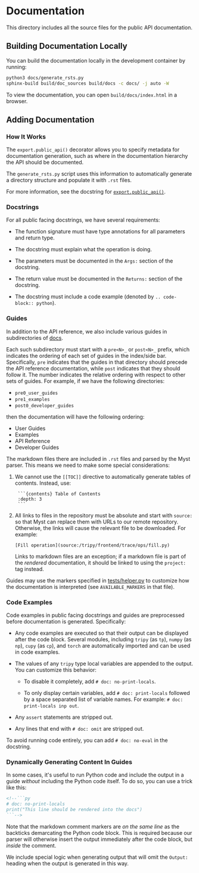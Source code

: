 # Documentation

This directory includes all the source files for the public API documentation.

## Building Documentation Locally

You can build the documentation locally in the development container by running:
```bash
python3 docs/generate_rsts.py
sphinx-build build/doc_sources build/docs -c docs/ -j auto -W
```
To view the documentation, you can open `build/docs/index.html` in a browser.

## Adding Documentation

### How It Works

The `export.public_api()` decorator allows you to specify metadata for documentation
generation, such as where in the documentation hierarchy the API should be documented.

The `generate_rsts.py` script uses this information to automatically generate a directory
structure and populate it with `.rst` files.

For more information, see the docstring for [`export.public_api()`](../tripy/export.py).

### Docstrings

For all public facing docstrings, we have several requirements:

- The function signature must have type annotations for all parameters and return type.

- The docstring must explain what the operation is doing.

- The parameters must be documented in the `Args:` section of the docstring.

- The return value must be documented in the `Returns:` section of the docstring.

- The docstring must include a code example (denoted by `.. code-block:: python`).


### Guides

In addition to the API reference, we also include various guides in subdirectories
of [docs](/docs).

Each such subdirectory must start with a `pre<N>_` or `post<N>_` prefix, which indicates
the ordering of each set of guides in the index/side bar. Specifically, `pre` indicates
that the guides in that directory should precede the API reference documentation, while
`post` indicates that they should follow it. The number indicates the relative ordering
with respect to other sets of guides. For example, if we have the following directories:

- `pre0_user_guides`
- `pre1_examples`
- `post0_developer_guides`

then the documentation will have the following ordering:

- User Guides
- Examples
- API Reference
- Developer Guides

The markdown files there are included in `.rst` files and parsed by the Myst parser.
This means we need to make some special considerations:

1. We cannot use the `[[TOC]]` directive to automatically generate tables of contents.
    Instead, use:

        ```{contents} Table of Contents
        :depth: 3
        ```

2. All links to files in the repository must be absolute and start with `source:` so that
    Myst can replace them with URLs to our remote repository. Otherwise, the links will
    cause the relevant file to be downloaded. For example:
    ```
    [Fill operation](source:/tripy/frontend/trace/ops/fill.py)
    ```

    Links to markdown files are an exception; if a markdown file is part of the *rendered*
    documentation, it should be linked to using the `project:` tag instead.

Guides may use the markers specified in [tests/helper.py](/tests/helper.py) to customize
how the documentation is interpreted (see `AVAILABLE_MARKERS` in that file).


### Code Examples

Code examples in public facing docstrings and guides are preprocessed before
documentation is generated. Specifically:

- Any code examples are executed so that their output can be
    displayed after the code block. Several modules, including `tripy` (as `tp`),
    `numpy` (as `np`), `cupy` (as `cp`), and `torch` are automatically imported
    and can be used in code examples.

- The values of any `tripy` type local variables are appended to the output.
    You can customize this behavior:

    - To disable it completely, add `# doc: no-print-locals`.

    - To only display certain variables, add `# doc: print-locals` followed by a space
        separated list of variable names. For example: `# doc: print-locals inp out`.

- Any `assert` statements are stripped out.

- Any lines that end with `# doc: omit` are stripped out.

To avoid running code entirely, you can add `# doc: no-eval` in the docstring.


### Dynamically Generating Content In Guides

In some cases, it's useful to run Python code and include the output in a guide *without* including
the Python code itself. To do so, you can use a trick like this:

```md
<!--```py
# doc: no-print-locals
print("This line should be rendered into the docs")
```-->
```

Note that the markdown comment markers are *on the same line* as the backticks demarcating the Python
code block. This is required because our parser will otherwise insert the output immediately after the
code block, but *inside* the comment.

We include special logic when generating output that will omit the `Output:` heading when the output
is generated in this way.
